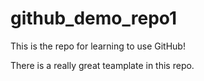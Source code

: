 # github_demo_repo1
This is the repo for learning to use GitHub!

There is a really great teamplate in this repo.
